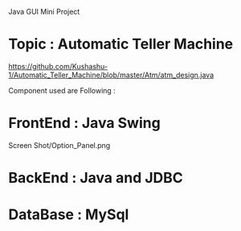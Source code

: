 Java GUI Mini Project
# Topic : Automatic Teller Machine
https://github.com/Kushashu-1/Automatic_Teller_Machine/blob/master/Atm/atm_design.java



Component used are Following : 
# FrontEnd : Java Swing 
Screen Shot/Option_Panel.png
# BackEnd : Java and JDBC 
# DataBase : MySql 
